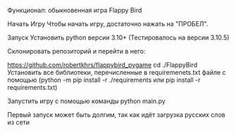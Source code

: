 Функционал:
обыкновенная игра Flappy Bird

Начать Игру
Чтобы начать игру, достаточно нажать на "ПРОБЕЛ".

Запуск
Установить python версии 3.10+ (Тестировалось на версии 3.10.5)

Склонировать репозиторий и перейти в него:

https://github.com/robertkhrs/flappybird_pygame
cd ./FlappyBird
Установить все библиотеки, перечисленные в requiremenets.txt файле с помощью (python -m pip install -r ./requirements или pip install -r requirements.txt)

Запустить игру с помощью команды python main.py

Первый запуск может быть долгим, так как идёт загрузка русских слов из сети
